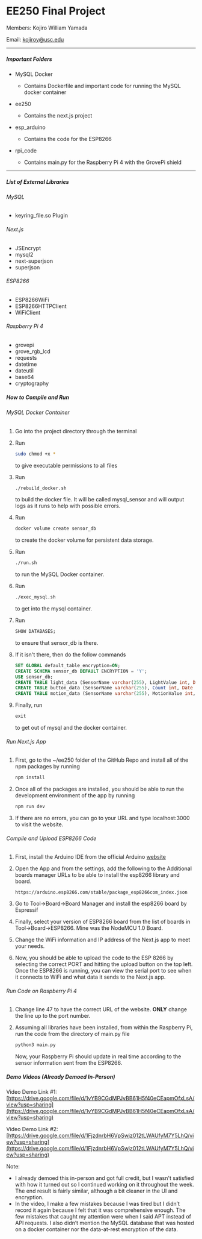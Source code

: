 # EE250 Final Project

Members: Kojiro William Yamada

Email: kojiroy@usc.edu

---

##### Important Folders

* MySQL Docker

  * Contains Dockerfile and important code for running the MySQL docker container
* ee250

  * Contains the next.js project
* esp_arduino

  * Contains the code for the ESP8266
* rpi_code

  * Contains main.py for the Raspberry Pi 4 with the GrovePi shield

---

##### List of External Libraries

###### MySQL

* keyring_file.so Plugin

###### Next.js

* JSEncrypt
* mysql2
* next-superjson
* superjson

###### ESP8266

* ESP8266WiFi
* ESP8266HTTPClient
* WiFiClient

###### Raspberry Pi 4

* grovepi
* grove_rgb_lcd
* requests
* datetime
* dateutil
* base64
* cryptography

##### How to Compile and Run

###### MySQL Docker Container

1. Go into the project directory through the terminal
2. Run

   ```bash
   sudo chmod +x *
   ```

   to give executable permissions to all files
3. Run

   ```bash
   ./rebuild_docker.sh
   ```

   to build the docker file. It will be called mysql_sensor and will output logs as it runs to help with possible errors.
4. Run

   ```bash
   docker volume create sensor_db
   ```

   to create the docker volume for persistent data storage.
5. Run

   ```bash
   ./run.sh
   ```

   to run the MySQL Docker container.
6. Run

   ```bash
   ./exec_mysql.sh
   ```

   to get into the mysql container.
7. Run

   ```sql
   SHOW DATABASES;
   ```

   to ensure that sensor_db is there.
8. If it isn't there, then do the follow commands

   ```sql
   SET GLOBAL default_table_encryption=ON;
   CREATE SCHEMA sensor_db DEFAULT ENCRYPTION = 'Y';
   USE sensor_db;
   CREATE TABLE light_data (SensorName varchar(255), LightValue int, Date DATETIME);
   CREATE TABLE button_data (SensorName varchar(255), Count int, Date DATETIME);
   CREATE TABLE motion_data (SensorName varchar(255), MotionValue int, Date DATETIME);
   ```
9. Finally, run

   ```sql
   exit
   ```

   to get out of mysql and the docker container.

###### Run Next.js App

1. First, go to the ~/ee250 folder of the GitHub Repo and install all of the npm packages by running

   ```bash
   npm install
   ```
2. Once all of the packages are installed, you should be able to run the development environment of the app by running

   ```bash
   npm run dev
   ```
3. If there are no errors, you can go to your URL and type localhost:3000 to visit the website.

###### Compile and Upload ESP8266 Code

1. First, install the Arduino IDE from the official Arduino [website](https://www.arduino.cc/en/software)
2. Open the App and from the settings, add the following to the Additional boards manager URLs to be able to install the esp8266 library and board.

   ```
   https://arduino.esp8266.com/stable/package_esp8266com_index.json
   ```
3. Go to Tool->Board->Board Manager and install the esp8266 board by Espressif
4. Finally, select your version of ESP8266 board from the list of boards in Tool->Board->ESP8266. Mine was the NodeMCU 1.0 Board.
5. Change the WiFi information and IP address of the Next.js app to meet your needs.
6. Now, you should be able to upload the code to the ESP 8266 by selecting the correct PORT and hitting the upload button on the top left. Once the ESP8266 is running, you can view the serial port to see when it connects to WiFi and what data it sends to the Next.js app.

###### Run Code on Raspberry Pi 4

1. Change line 47 to have the correct URL of the website. **ONLY** change the line up to the port number.
2. Assuming all libraries have been installed, from within the Raspberry Pi, run the code from the directory of main.py file

   ```bash
   python3 main.py 
   ```

   Now, your Raspberry Pi should update in real time according to the sensor information sent from the ESP8266.

##### Demo Videos (Already Demoed In-Person)

Video Demo Link #1: [https://drive.google.com/file/d/1vYB9CGdMPJvBB61H5f40eCEapmOfxLsA/view?usp=sharing](https://drive.google.com/file/d/1vYB9CGdMPJvBB61H5f40eCEapmOfxLsA/view?usp=sharing)

Video Demo Link #2: [https://drive.google.com/file/d/1FjzdnrbH6VpSwjz012tLWAUfyM7Y5LhQ/view?usp=sharing](https://drive.google.com/file/d/1FjzdnrbH6VpSwjz012tLWAUfyM7Y5LhQ/view?usp=sharing)

Note:

* I already demoed this in-person and got full credit, but I wasn't satisfied with how it turned out so I continued working on it throughout the week. The end result is fairly similar, although a bit cleaner in the UI and encryption.
* In the video, I make a few mistakes because I was tired but I didn’t record it again because I felt that it was comprehensive enough. The few mistakes that caught my attention were when I said APT instead of API requests. I also didn’t mention the MySQL database that was hosted on a docker container nor the data-at-rest encryption of the data.
